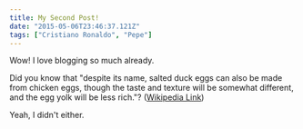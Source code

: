 ```yaml
---
title: My Second Post!
date: "2015-05-06T23:46:37.121Z"
tags: ["Cristiano Ronaldo", "Pepe"]
---
```


Wow! I love blogging so much already.

Did you know that "despite its name, salted duck eggs can also be made from
chicken eggs, though the taste and texture will be somewhat different, and the
egg yolk will be less rich."?
([Wikipedia Link](https://en.wikipedia.org/wiki/Salted_duck_egg))

Yeah, I didn't either.
